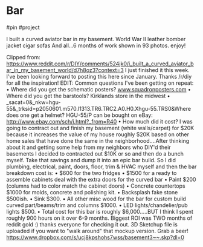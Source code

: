 # Bar

#pin #project

I built a curved aviator bar in my basement. World War II leather bomber jacket cigar sofas And all...6 months of work shown in 93 photos. enjoy!

Clipped from: https://www.reddit.com/r/DIY/comments/524jk0/i_built_a_curved_aviator_bar_in_my_basement_world/d7h8oz3?context=3
I just finished it this week. I've been looking forward to posting this here since January. Thanks /r/diy for all the inspiration!
EDIT: Common questions I've been getting on repeat:
	• Where did you get the schematic posters? www.squadronposters.com
	• Where did you get the barstools? Kirklands store in the midwest
	• _sacat=0&_nkw=hgu-55&_trksid=p2050601.m570.l1313.TR6.TRC2.A0.H0.Xhgu-55.TRS0&Where does one get a helmet? HGU-55/P can be bought on eBay: http://www.ebay.com/sch/i.html?_from=R40
	• How much did it cost? I was going to contract out and finish my basement (white walls/carpet) for $20K because it increases the value of my house roughly $20K based on other home sales that have done the same in the neighborhood....After thinking about it and getting some help from my neighbors who DIY'd their basements I decided to contracted out $10K or so and then do a bunch myself. Take that savings and dump it into an epic bar build. So I did plumbing, electrical, paint, doors, floor, trim & HVAC myself and then the bar breakdown cost is:
	• $600 for the two fridges
	• $1500 for a ready to assemble cabinets deal with the extra doors for the curved bar
	• Paint $200 (columns had to color match the cabinet doors)
	• Concrete countertops $1000 for molds, concrete and polishing kit. 
	• Backsplash fake stone $500ish. 
	• Sink $300. 
	• All other misc wood for the bar for custom build curved part/beams/trim and columns $1000. 
	• LED lights/chandelier/pub lights $500. 
	• Total cost for this bar is roughly $6,000.....BUT I think I spent roughly 900 hours on it over 6-9 months. Biggest ROI was TWO months of reddit gold :) thanks everyone for checking it out.
3D Sketchup file is uploaded if you want to "walk around" that mockup version. Grab a beer! https://www.dropbox.com/s/ucj8kpshohs7wss/basement3~~.skp?dl=0